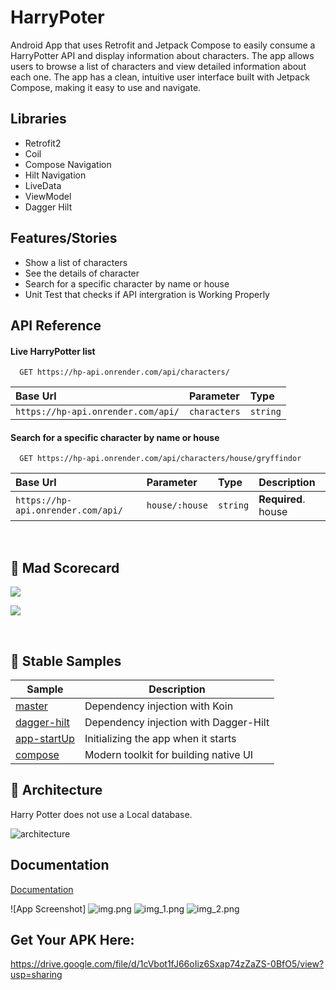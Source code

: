 # HarryPoter

Android App that uses Retrofit and Jetpack Compose to easily consume a HarryPotter API and display information about characters. The app allows users to browse a list of characters and view detailed information about each one. The app has a clean, intuitive user interface built with Jetpack Compose, making it easy to use and navigate.

## Libraries

- Retrofit2
- Coil
- Compose Navigation
- Hilt Navigation
- LiveData
- ViewModel
- Dagger Hilt

## Features/Stories

- Show a list of characters
- See the details of character
- Search for a specific character by name or house 
- Unit Test that checks if API intergration is Working Properly


## API Reference

#### Live HarryPotter list

```http
  GET https://hp-api.onrender.com/api/characters/
```

| Base Url                           | Parameter    | Type     |
|:-----------------------------------|:-------------|:---------|
| `https://hp-api.onrender.com/api/` | `characters` | `string` |

#### Search for a specific character by name or house


```http
  GET https://hp-api.onrender.com/api/characters/house/gryffindor
```

| Base Url                           | Parameter      | Type     | Description          |
|:-----------------------------------|:---------------|:---------|:---------------------|
| `https://hp-api.onrender.com/api/` | `house/:house` | `string` | **Required**.  house |

<br>

## 🚀 Mad Scorecard

<img src="https://github.com/hongbeomi/HarryPotter/blob/master/mad_scorecard/summary.png"></img>

<img src="https://github.com/hongbeomi/HarryPotter/blob/master/mad_scorecard/kotlin.png"></img>

<br>

## 🍴 Stable Samples 

| Sample                                                       | Description                                 |
| ------------------------------------------------------------ | ------------------------------------------- |
| [master](https://github.com/hongbeomi/HarryPotter/tree/master) | Dependency injection with Koin              |
| [dagger-hilt](https://github.com/hongbeomi/HarryPotter/tree/dagger-hilt) | Dependency injection with Dagger-Hilt       |
| [app-startUp](https://github.com/hongbeomi/HarryPotter/tree/app-startup) | Initializing the app when it starts         |
| [compose](https://github.com/hongbeomi/HarryPotter/tree/compose) | Modern toolkit for building native UI       |


## 💎 Architecture

Harry Potter does not use a Local database.

![architecture](https://github.com/hongbeomi/HarryPotter/blob/master/preview/mvvm.png)

## Documentation

[Documentation](https://hp-api.onrender.com/)

![App Screenshot]
![img.png](img.png)
![img_1.png](img_1.png)
![img_2.png](img_2.png)
## Get Your APK Here:
https://drive.google.com/file/d/1cVbot1fJ66oIiz6Sxap74zZaZS-0BfO5/view?usp=sharing

